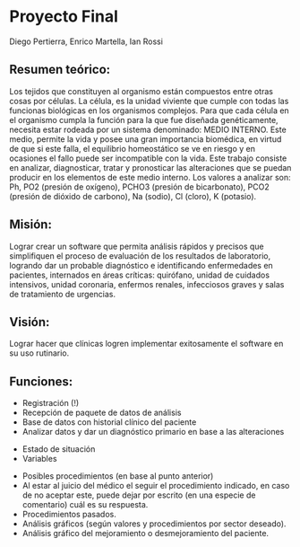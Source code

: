 # Proyecto Final
Diego Pertierra, Enrico Martella, Ian Rossi

## Resumen teórico:
Los tejidos que constituyen al organismo están compuestos entre otras cosas por células. La célula, es la unidad viviente que cumple con todas las funcionas biológicas en los organismos complejos. Para que cada célula en el organismo cumpla la función para la que fue diseñada genéticamente, necesita estar rodeada por un sistema denominado: MEDIO INTERNO.
Este medio, permite la vida y posee una gran importancia biomédica, en virtud de que si este falla, el equilibrio homeostático se ve en riesgo y en ocasiones el fallo puede ser incompatible con la vida.
Este trabajo consiste en analizar, diagnosticar, tratar y pronosticar las alteraciones que se puedan producir en los elementos de este medio interno. Los valores a analizar son: Ph, PO2 (presión de oxígeno), PCHO3 (presión de bicarbonato), PCO2 (presión de dióxido de carbono), Na (sodio), Cl (cloro), K (potasio).

## Misión:
Lograr crear un software que permita análisis rápidos y precisos que simplifiquen el proceso de evaluación de los resultados de laboratorio, logrando dar un probable diagnóstico e identificando enfermedades en pacientes, internados en áreas críticas: quirófano, unidad de cuidados intensivos, unidad coronaria, enfermos renales, infecciosos graves y salas de tratamiento de urgencias.
## Visión:
Lograr hacer que clínicas logren implementar exitosamente el software en su uso rutinario.

## Funciones:
-	Registración (!)
-	Recepción de paquete de datos de análisis
-	Base de datos con historial clínico del paciente
-	Analizar datos y dar un diagnóstico primario en base a las alteraciones
 * Estado de situación
 * Variables
-	Posibles procedimientos (en base al punto anterior)
-	Al estar al juicio del médico el seguir el procedimiento indicado, en caso de no aceptar este, puede dejar por escrito (en una especie de comentario) cuál es su respuesta.
-	Procedimientos pasados.
-	Análisis gráficos (según valores y procedimientos por sector deseado).
-	Análisis gráfico del mejoramiento o desmejoramiento del paciente.
